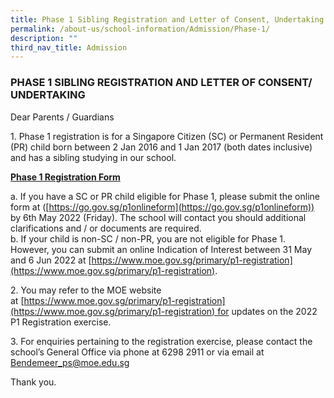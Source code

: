 ```yaml
---
title: Phase 1 Sibling Registration and Letter of Consent, Undertaking
permalink: /about-us/school-information/Admission/Phase-1/
description: ""
third_nav_title: Admission
---
```

### PHASE 1 SIBLING REGISTRATION AND LETTER OF CONSENT/ UNDERTAKING

Dear Parents / Guardians


1\. Phase 1 registration is for a Singapore Citizen (SC) or Permanent Resident (PR) child born between 2 Jan 2016 and 1 Jan 2017 (both dates inclusive) and has a sibling studying in our school.

[**Phase 1 Registration Form**](/files/Attachment%20B%20-%202022P1%20Registration-Phase%201%20Application%20Form%20Fillable.pdf)
 
 
a\. If you have a SC or PR child eligible for Phase 1, please submit the online form at ([https://go.gov.sg/p1onlineform](https://go.gov.sg/p1onlineform)) by 6th May 2022 (Friday). The school will contact you should additional clarifications and / or documents are required. <br>
b. If your child is non-SC / non-PR, you are not eligible for Phase 1. However, you can submit an online Indication of Interest between 31 May and 6 Jun 2022 at [https://www.moe.gov.sg/primary/p1-registration](https://www.moe.gov.sg/primary/p1-registration).

2\. You may refer to the MOE website at [https://www.moe.gov.sg/primary/p1-registration](https://www.moe.gov.sg/primary/p1-registration) for updates on the 2022 P1 Registration exercise.

3\. For enquiries pertaining to the registration exercise, please contact the school’s General Office via phone at 6298 2911 or via email at [Bendemeer_ps@moe.edu.sg](mailto:Bendemeer_ps@moe.edu.sg)
  

Thank you.